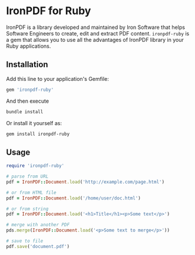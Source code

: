 # IronPDF for Ruby

IronPDF is a library developed and maintained by Iron Software that helps Software Engineers to create, edit and extract PDF content.
`ironpdf-ruby` is a gem that allows you to use all the advantages of IronPDF library in your Ruby applications.

## Installation

Add this line to your application's Gemfile:

```ruby
gem 'ironpdf-ruby'
```

And then execute

```bash
bundle install
```

Or install it yourself as:

```bash
gem install ironpdf-ruby
```

## Usage

```ruby
require 'ironpdf-ruby'

# parse from URL
pdf = IronPDF::Document.load('http://example.com/page.html')

# or from HTML file
pdf = IronPDF::Document.load('/home/user/doc.html')

# or from string
pdf = IronPDF::Document.load('<h1>Title</h1><p>Some text</p>')

# merge with another PDF
pds.merge(IronPDF::Document.load('<p>Some text to merge</p>'))

# save to file
pdf.save('document.pdf')
```
